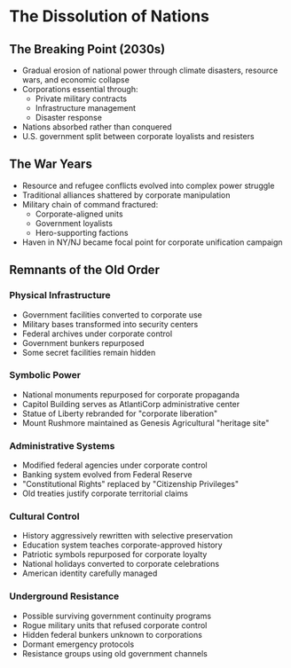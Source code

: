 # The Dissolution of Nations

## The Breaking Point (2030s)
- Gradual erosion of national power through climate disasters, resource wars, and economic collapse
- Corporations essential through:
  - Private military contracts
  - Infrastructure management
  - Disaster response
- Nations absorbed rather than conquered
- U.S. government split between corporate loyalists and resisters

## The War Years
- Resource and refugee conflicts evolved into complex power struggle
- Traditional alliances shattered by corporate manipulation
- Military chain of command fractured:
  - Corporate-aligned units
  - Government loyalists
  - Hero-supporting factions
- Haven in NY/NJ became focal point for corporate unification campaign

## Remnants of the Old Order

### Physical Infrastructure
- Government facilities converted to corporate use
- Military bases transformed into security centers
- Federal archives under corporate control
- Government bunkers repurposed
- Some secret facilities remain hidden

### Symbolic Power
- National monuments repurposed for corporate propaganda
- Capitol Building serves as AtlantiCorp administrative center
- Statue of Liberty rebranded for "corporate liberation"
- Mount Rushmore maintained as Genesis Agricultural "heritage site"

### Administrative Systems
- Modified federal agencies under corporate control
- Banking system evolved from Federal Reserve
- "Constitutional Rights" replaced by "Citizenship Privileges"
- Old treaties justify corporate territorial claims

### Cultural Control
- History aggressively rewritten with selective preservation
- Education system teaches corporate-approved history
- Patriotic symbols repurposed for corporate loyalty
- National holidays converted to corporate celebrations
- American identity carefully managed

### Underground Resistance
- Possible surviving government continuity programs
- Rogue military units that refused corporate control
- Hidden federal bunkers unknown to corporations
- Dormant emergency protocols
- Resistance groups using old government channels